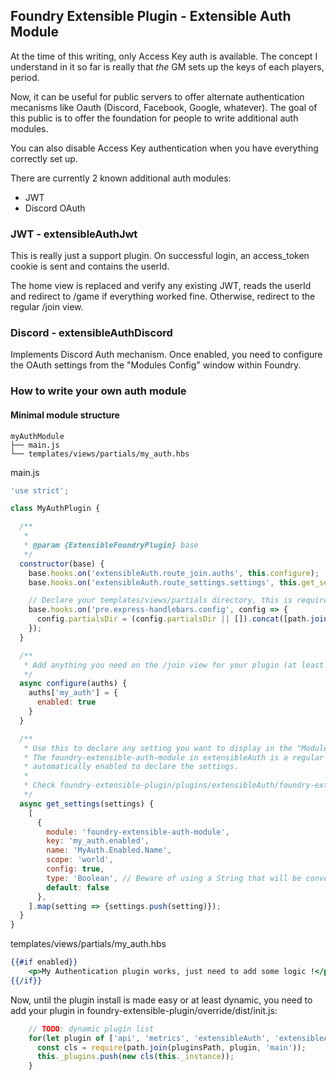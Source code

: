 ## Foundry Extensible Plugin - Extensible Auth Module

At the time of this writing, only Access Key auth is available.
The concept I understand in it so far is really that *the* GM sets up the keys of each players, period.

Now, it can be useful for public servers to offer alternate authentication mecanisms like Oauth (Discord, Facebook, Google, whatever).
The goal of this public is to offer the foundation for people to write additional auth modules.

You can also disable Access Key authentication when you have everything correctly set up.

There are currently 2 known additional auth modules:
* JWT
* Discord OAuth

### JWT - extensibleAuthJwt

This is really just a support plugin. On successful login, an access_token cookie is sent and contains the userId.

The home view is replaced and verify any existing JWT, reads the userId and redirect to /game if everything worked fine.
Otherwise, redirect to the regular /join view.

### Discord - extensibleAuthDiscord

Implements Discord Auth mechanism. Once enabled, you need to configure the OAuth settings from the "Modules Config" window within Foundry.

### How to write your own auth module

#### Minimal module structure

```
myAuthModule
├── main.js
└── templates/views/partials/my_auth.hbs
```

main.js
```javascript
'use strict';

class MyAuthPlugin {

  /**
   *
   * @param {ExtensibleFoundryPlugin} base
   */
  constructor(base) {
    base.hooks.on('extensibleAuth.route_join.auths', this.configure);
    base.hooks.on('extensibleAuth.route_settings.settings', this.get_settings);

    // Declare your templates/views/partials directory, this is required in order to contribute to the /join view
    base.hooks.on('pre.express-handlebars.config', config => {
      config.partialsDir = (config.partialsDir || []).concat([path.join(__dirname, 'templates', 'views', 'partials')])
    });
  }

  /**
   * Add anything you need on the /join view for your plugin (at least if this auth is enabled)
   */
  async configure(auths) {
    auths['my_auth'] = {
      enabled: true
    }
  }

  /**
   * Use this to declare any setting you want to display in the "Module Settings" window
   * The foundry-extensible-auth-module in extensibleAuth is a regular Foundry module pushed by to backend and 
   * automatically enabled to declare the settings.
   * 
   * Check foundry-extensible-plugin/plugins/extensibleAuth/foundry-extensible-auth-module for more details
   */
  async get_settings(settings) {
    [
      {
        module: 'foundry-extensible-auth-module',
        key: 'my_auth.enabled',
        name: 'MyAuth.Enabled.Name',
        scope: 'world',
        config: true,
        type: 'Boolean', // Beware of using a String that will be converted by the frontend module in a proper type class
        default: false
      },
    ].map(setting => {settings.push(setting)});
  }
}
```

templates/views/partials/my_auth.hbs
```handlebars
{{#if enabled}}
    <p>My Authentication plugin works, just need to add some logic !</p>
{{/if}}
```

Now, until the plugin install is made easy or at least dynamic, you need to add your plugin in
foundry-extensible-plugin/override/dist/init.js:

```javascript
    // TODO: dynamic plugin list
    for(let plugin of ['api', 'metrics', 'extensibleAuth', 'extensibleAuthDiscord', 'extensibleAuthJwt', 'myAuthModule']) {
      const cls = require(path.join(pluginsPath, plugin, 'main'));
      this._plugins.push(new cls(this._instance));
    }
```
